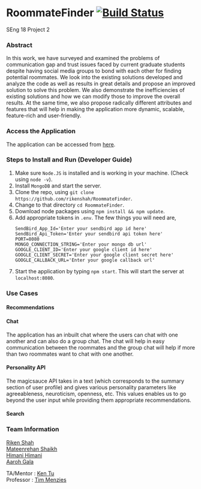 # RoommateFinder [![Build Status](https://travis-ci.org/rikenshah/RoommateFinder.svg?branch=master)](https://travis-ci.org/rikenshah/RoommateFinder)

SEng 18 Project 2

### Abstract

In this work, we have surveyed and examined the problems of communication gap and trust issues faced by current graduate students despite having social media groups to bond with each other for finding potential roommates. We look into the existing solutions developed and analyze the code as well as results in great details and propose an improved solution to solve this problem. We also demonstrate the inefficiencies of existing solutions and how we can modify those to improve the overall results. At the same time, we also propose radically different attributes and features that will help in making the application more dynamic, scalable, feature-rich and user-friendly.  

### Access the Application

The application can be accessed from [here](https://findmeroommate.herokuapp.com/).

### Steps to Install and Run (Developer Guide)

1. Make sure `Node.JS` is installed and is working in your machine. (Check using `node -v`).
2. Install `MongoDB` and start the server.
3. Clone the repo, using `git clone https://github.com/rikenshah/RoommateFinder`.
4. Change to that directory `cd RoommateFinder`.
5. Download node packages using `npm install && npm update`.
6. Add appropriate tokens in `.env`. The few things you will need are,
    ```
    SendBird_App_Id='Enter your sendbird app id here'
    SendBird_Api_Token='Enter your sendbird api token here'
    PORT=8080
    MONGO_CONNECTION_STRING='Enter your mongo db url'
    GOOGLE_CLIENT_ID='Enter your google client id here'
    GOOGLE_CLIENT_SECRET='Enter your google client secret here'
    GOOGLE_CALLBACK_URL='Enter your google callback url'
    ```
7. Start the application by typing `npm start`. This will start the server at `localhost:8080`.

### Use Cases

#### Recommendations

#### Chat

The application has an inbuilt chat where the users can chat with one another and can also do a group chat. The chat will help in easy communication between the roommates and the group chat will help if more than two roommates want to chat with one another.

#### Personality API

The magicsauce API takes in a text (which corresponds to the summary section of user profile) and gives various personality parameters like agreeableness, neuroticism, openness, etc. This values enables us to go beyond the user input while providing them appropriate recommendations.

#### Search

### Team Information

[Riken Shah](https://github.com/rikenshah)<br>
[Mateenrehan Shaikh](https://github.com/mateenrehan)<br>
[Himani Himani](https://github.com/hhimani)<br>
[Aaroh Gala](https://github.com/AarohGala)<br>

TA/Mentor : [Ken Tu](https://github.com/HuyTu7)<br>
Professor : [Tim Menzies](https://github.com/timm)<br>


